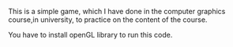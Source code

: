 This is a simple game, which I have done in the computer graphics course,in university, to practice on the content of the course.


You have to install openGL library to run this code.
